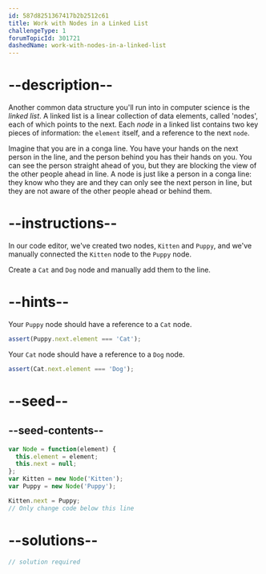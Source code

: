 ```yaml
---
id: 587d8251367417b2b2512c61
title: Work with Nodes in a Linked List
challengeType: 1
forumTopicId: 301721
dashedName: work-with-nodes-in-a-linked-list
---
```


# --description--

Another common data structure you'll run into in computer science is the <dfn>linked list</dfn>. A linked list is a linear collection of data elements, called 'nodes', each of which points to the next. Each <dfn>node</dfn> in a linked list contains two key pieces of information: the `element` itself, and a reference to the next `node`.

Imagine that you are in a conga line. You have your hands on the next person in the line, and the person behind you has their hands on you. You can see the person straight ahead of you, but they are blocking the view of the other people ahead in line. A node is just like a person in a conga line: they know who they are and they can only see the next person in line, but they are not aware of the other people ahead or behind them.

# --instructions--

In our code editor, we've created two nodes, `Kitten` and `Puppy`, and we've manually connected the `Kitten` node to the `Puppy` node.

Create a `Cat` and `Dog` node and manually add them to the line.

# --hints--

Your `Puppy` node should have a reference to a `Cat` node.

```js
assert(Puppy.next.element === 'Cat');
```

Your `Cat` node should have a reference to a `Dog` node.

```js
assert(Cat.next.element === 'Dog');
```

# --seed--

## --seed-contents--

```js
var Node = function(element) {
  this.element = element;
  this.next = null;
};
var Kitten = new Node('Kitten');
var Puppy = new Node('Puppy');

Kitten.next = Puppy;
// Only change code below this line
```

# --solutions--

```js
// solution required
```